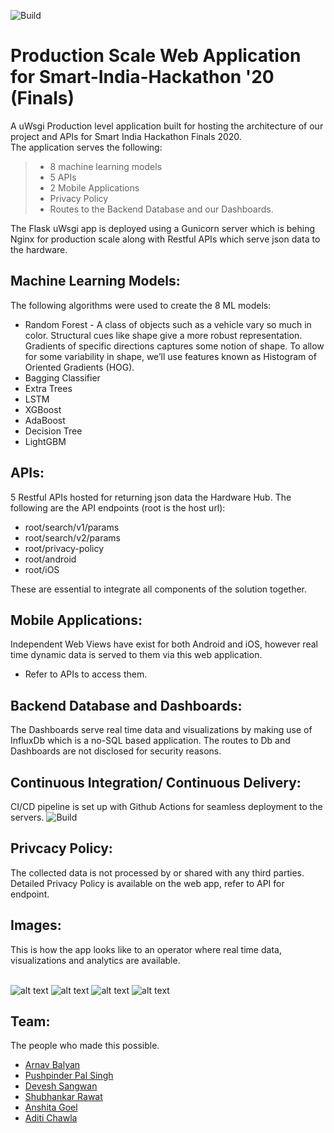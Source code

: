 ![Build](https://github.com/arnavbalyan/SIH/workflows/Python%20application/badge.svg)
<span style="color:black">
# Production Scale Web Application for Smart-India-Hackathon '20 (Finals) 
A uWsgi Production level application built for hosting the architecture of our project and APIs for Smart India Hackathon Finals 2020. <br>
The application serves the following:
> - 8 machine learning models
> - 5 APIs
> - 2 Mobile Applications
> - Privacy Policy
> - Routes to the Backend Database and our Dashboards. <br>
 
The Flask uWsgi app is deployed using a Gunicorn server which is behing Nginx for production scale along with Restful APIs which serve json data to the hardware. 

## Machine Learning Models:
The following algorithms were used to create the 8 ML models:
 - Random Forest - A class of objects such as a vehicle vary so much in color. Structural cues like shape give a more robust representation. Gradients of specific directions captures some notion of shape. To allow for some variability in shape, we’ll use features known as Histogram of Oriented Gradients (HOG).
 - Bagging Classifier 
 - Extra Trees
 - LSTM
 - XGBoost
 - AdaBoost
 - Decision Tree
 - LightGBM

## APIs: 
5 Restful APIs hosted for returning json data the Hardware Hub. The following are the API endpoints (root is the host url):
 - root/search/v1/params
 - root/search/v2/params
 - root/privacy-policy
 - root/android
 - root/iOS <br>
 
 These are essential to integrate all components of the solution together.

## Mobile Applications:
Independent Web Views have exist for both Android and iOS, however real time dynamic data is served to them via this web application.
 - Refer to APIs to access them.
 
## Backend Database and Dashboards:
The Dashboards serve real time data and visualizations by making use of InfluxDb which is a no-SQL based application. The routes to Db and Dashboards are not disclosed for security reasons.

## Continuous Integration/ Continuous Delivery:
CI/CD pipeline is set up with Github Actions for seamless deployment to the servers.  ![Build](https://github.com/arnavbalyan/SIH/workflows/Python%20application/badge.svg)

## Privcacy Policy:
The collected data is not processed by or shared with any third parties. Detailed Privacy Policy is available on the web app, refer to API for endpoint.


## Images:
This is how the app looks like to an operator where real time data, visualizations and analytics are available. 
<br/>
&nbsp;

![alt text](https://github.com/ArnavBalyan/SIH/blob/master/dashboards/sih_dashboard.png "Main Dash")
![alt text](https://github.com/ArnavBalyan/SIH/blob/master/dashboards/sih_dashboard1.png "Dash")
![alt text](https://github.com/ArnavBalyan/SIH/blob/master/dashboards/sih_dashboard2.png "Main Db")
![alt text](https://github.com/ArnavBalyan/SIH/blob/master/dashboards/sih_dashboard3.png "Db")
</span>

## Team:
The people who made this possible.
 - [Arnav Balyan](https://github.com/ArnavBalyan)
 - [Pushpinder Pal Singh](https://github.com/pushpinderpalsingh)
 - [Devesh Sangwan](https://github.com/deveshsangwan)
 - [Shubhankar Rawat](https://github.com/ShubhankarRawat)
 - [Anshita Goel](https://github.com/anshitagoel19)
 - [Aditi Chawla](https://github.com/aadiitii)

